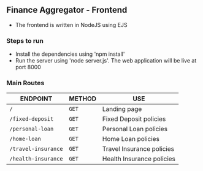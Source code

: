 ## Finance Aggregator - Frontend
- The frontend is written in NodeJS using EJS

### Steps to run
- Install the dependencies using 'npm install'
- Run the server using 'node server.js'. The web application will be live at port 8000

### Main Routes

|    ENDPOINT           |   METHOD   |  USE     |
| ------------          | ---------- | ----     |
|  `/`  | `GET` | Landing page |
| `/fixed-deposit` | `GET` | Fixed Deposit policies |
| `/personal-loan` | `GET` | Personal Loan policies |
| `/home-loan` | `GET` | Home Loan policies |
| `/travel-insurance` | `GET` | Travel Insurance policies |
| `/health-insurance` | `GET` | Health Insurance policies |

